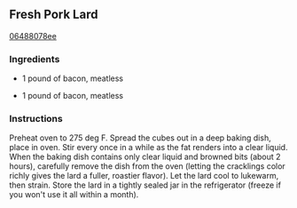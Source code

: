 ## Fresh Pork Lard

[06488078ee](http://www.food.com/recipe/fresh-pork-lard-416738)

### Ingredients

 - 1 pound of bacon, meatless

 - 1 pound of bacon, meatless

### Instructions

Preheat oven to 275 deg F. Spread the cubes out in a deep baking dish, place in oven. Stir every once in a while as the fat renders into a clear liquid. When the baking dish contains only clear liquid and browned bits (about 2 hours), carefully remove the dish from the oven (letting the cracklings color richly gives the lard a fuller, roastier flavor). Let the lard cool to lukewarm, then strain. Store the lard in a tightly sealed jar in the refrigerator (freeze if you won't use it all within a month).